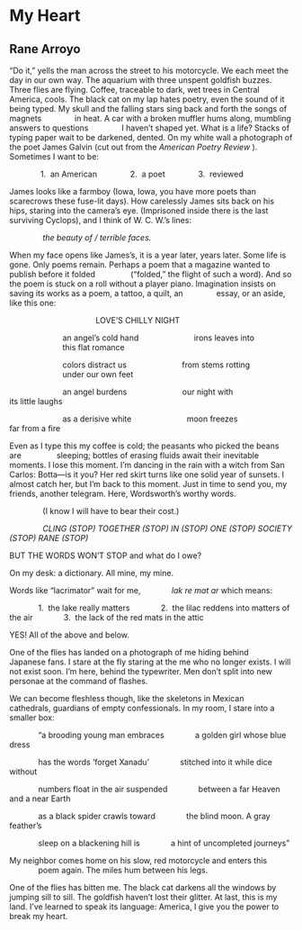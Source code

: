 # My Heart
## Rane Arroyo
“Do it,” yells the man across the street to his motorcycle.
We each meet the day in our own way.
The aquarium with three unspent goldfish buzzes.
Three flies are flying.
Coffee, traceable to dark, wet trees in Central America, cools.
The black cat on my lap hates poetry, even the sound of it being typed.
My skull and the falling stars sing back and forth the songs of magnets
              in heat.
A car with a broken muffler hums along, mumbling answers to questions
              I haven’t shaped yet.
What is a life?
Stacks of typing paper wait to be darkened, dented.
On my white wall a photograph of the poet James Galvin
(cut out from the _American Poetry Review_ ).
Sometimes I want to be:

              1.  an American
              2.  a poet
              3.  reviewed

James looks like a farmboy (Iowa, Iowa, you have more poets than
              scarecrows these fuse-lit days).
How carelessly James sits back on his hips, staring into the camera’s eye.
(Imprisoned inside there is the last surviving Cyclops),
and I think of W. C. W.’s lines:

               _the beauty of / terrible faces._

When my face opens like James’s, it is a year later, years later.
Some life is gone.
Only poems remain.
Perhaps a poem that a magazine wanted to publish before it folded
               (“folded,” the flight of such a word).
And so the poem is stuck on a roll without a player piano.
Imagination insists on saving its works as a poem, a tattoo, a quilt, an
              essay, or an aside, like this one:

                                       LOVE’S CHILLY NIGHT

                        an angel’s cold hand
                        irons leaves into
                        this flat romance

                        colors distract us
                        from stems rotting
                        under our own feet

                        an angel burdens
                        our night with
                        its little laughs

                        as a derisive white
                        moon freezes
                        far from a fire

Even as I type this my coffee is cold; the peasants who picked the beans are
               sleeping; bottles of erasing fluids await their inevitable
moments.
I lose this moment.
I’m dancing in the rain with a witch from San Carlos: Botta—is it you?
Her red skirt turns like one solid year of sunsets.
I almost catch her, but I’m back to this moment.
Just in time to send you, my friends, another telegram.
Here, Wordsworth’s worthy words.

               (I know I will have to bear their cost.)

               _CLING (STOP) TOGETHER (STOP) IN (STOP)_
 _ONE (STOP) SOCIETY (STOP)_
 _RANE (STOP)_

BUT THE WORDS WON’T STOP and what do I owe?

On my desk: a dictionary.
All mine, my mine.

Words like “lacrimator” wait for me,
             _lak re mat ar_
which means:

             1.  the lake really matters
             2.  the lilac reddens into matters of the air
             3.  the lack of the red mats in the attic

YES!
All of the above and below.

One of the flies has landed on a photograph of me hiding behind
             Japanese fans.
I stare at the fly staring at the me who no longer exists.
I will not exist soon.
I’m here, behind the typewriter.
Men don’t split into new personae at the command of flashes.

We can become fleshless though, like the skeletons in Mexican
             cathedrals, guardians of empty confessionals.
In my room, I stare into a smaller box:

             “a brooding young man embraces
             a golden girl whose blue dress

             has the words ‘forget Xanadu’
             stitched into it while dice without

             numbers float in the air suspended
             between a far Heaven and a near Earth

             as a black spider crawls toward
             the blind moon. A gray feather’s

             sleep on a blackening hill is
             a hint of uncompleted journeys”

My neighbor comes home on his slow, red motorcycle and enters this
             poem again.
The miles hum between his legs.

One of the flies has bitten me.
The black cat darkens all the windows by jumping sill to sill.
The goldfish haven’t lost their glitter.
At last, this is my land.
I’ve learned to speak its language:
America, I give you the power to break my heart.